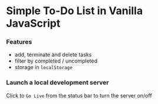 # Simple To-Do List in Vanilla JavaScript

### Features

- add, terminate and delete tasks
- filter by completed / uncompleted
- storage in `localStorage`

### Launch a local development server

Click to `Go Live` from the status bar to turn the server on/off
